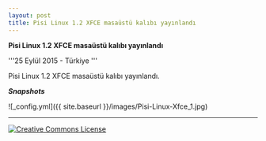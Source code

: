 ```yaml
---
layout: post
title: Pisi Linux 1.2 XFCE masaüstü kalıbı yayınlandı
---
```


**Pisi Linux 1.2 XFCE masaüstü kalıbı yayınlandı**

'''25 Eylül 2015 - Türkiye
'''

Pisi Linux 1.2 XFCE masaüstü kalıbı yayınlandı.


***Snapshots***


![_config.yml]({{ site.baseurl }}/images/Pisi-Linux-Xfce_1.jpg)



---
<a rel="license" href="http://creativecommons.org/licenses/by-nc-sa/3.0/us/"><img alt="Creative Commons License" style="border-width:0" src="http://i.creativecommons.org/l/by-nc-sa/3.0/us/80x15.png" /></a>